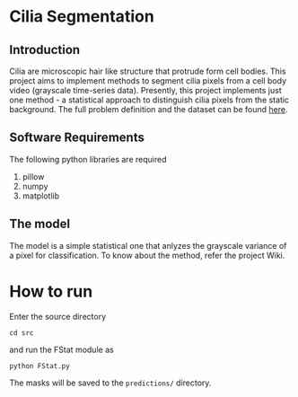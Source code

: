 # Cilia Segmentation

## Introduction
Cilia are microscopic hair like structure that protrude form cell bodies. This project aims to implement methods to segment cilia pixels from a cell body video (grayscale time-series data). Presently, this project implements just one method - a statistical approach to distinguish cilia pixels from the static background. The full problem definition and the dataset can be found [here](https://github.com/dsp-uga/sp19/blob/master/projects/p2/project2.pdf).

## Software Requirements
The following python libraries are required
 1. pillow
 2. numpy
 3. matplotlib

## The model
The model is a simple statistical one that anlyzes the grayscale variance of a pixel for classification.  To know about the method, refer the project Wiki.

# How to run
Enter the source directory
```
cd src
```
and run the FStat module as
```
python FStat.py
```
The masks will be saved to the `predictions/` directory.


